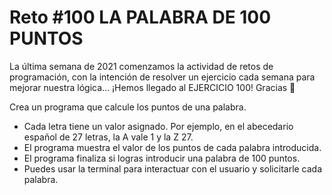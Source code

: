 <!-- trunk-ignore-all(prettier) -->
# Reto #100 LA PALABRA DE 100 PUNTOS

La última semana de 2021 comenzamos la actividad de retos de programación, con la intención de resolver un ejercicio cada semana para mejorar nuestra lógica... ¡Hemos llegado al EJERCICIO 100! Gracias 🙌

Crea un programa que calcule los puntos de una palabra.

* Cada letra tiene un valor asignado. Por ejemplo, en el abecedario español de 27 letras, la A vale 1 y la Z 27.
* El programa muestra el valor de los puntos de cada palabra introducida.
* El programa finaliza si logras introducir una palabra de 100 puntos.
* Puedes usar la terminal para interactuar con el usuario y solicitarle cada palabra.
